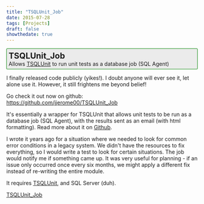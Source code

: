 ```yaml
---
title: "TSQLUnit_Job"
date: 2015-07-28
tags: [Projects]
draft: false
showthedate: true
---
```


<p><div style=" border: #008000 1px solid; padding-left: 5px; padding: 5px; border-radius: 2px; background-color: #EBEBEB;"><div style="font-size: 16pt;"><b>TSQLUnit_Job</b></div>Allows <a target="_blank" href="http://sourceforge.net/projects/tsqlunit/">TSQLUnit</a> to run unit tests as a database job (SQL Agent) </div></p> <p>I finally released code publicly (yikes!). I doubt anyone will ever see it, let alone use it.  However, it still frightens me beyond belief!</p> Go check it out now on github:<br /><a target="_blank" href="https://github.com/jjerome00/TSQLUnit_Job">https://github.com/jjerome00/TSQLUnit_Job</a> <p>It's essentially a wrapper for TSQLUnit that allows unit tests to be run as a database job (SQL Agent), with the results sent as an email (with html formatting).  Read more about it on <a target="_blank" href="https://github.com/jjerome00/TSQLUnit_Job">Github</a>. </p> <p>I wrote it years ago for a situation where we needed to look for common error conditions in a legacy system.  We didn't have the resources to fix everything, so I would write a test to look for certain situations.  The job would notify me if something came up.  It was very useful for planning - if an issue only occurred once every six months, we might apply a different fix instead of re-writing the entire module. </p> <p>It requires <a target="_blank" href="http://sourceforge.net/projects/tsqlunit/">TSQLUnit</a>, and SQL Server (duh).</p> <a target="_blank" href="https://github.com/jjerome00/TSQLUnit_Job">TSQLUnit_Job</a>
